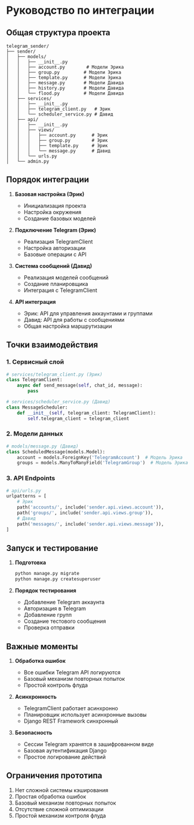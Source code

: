 # Руководство по интеграции

## Общая структура проекта

```
telegram_sender/
├── sender/
│   ├── models/
│   │   ├── __init__.py
│   │   ├── account.py        # Модели Эрика
│   │   ├── group.py         # Модели Эрика
│   │   ├── template.py      # Модели Эрика
│   │   ├── message.py       # Модели Давида
│   │   ├── history.py       # Модели Давида
│   │   └── flood.py         # Модели Давида
│   ├── services/
│   │   ├── __init__.py
│   │   ├── telegram_client.py   # Эрик
│   │   └── scheduler_service.py # Давид
│   ├── api/
│   │   ├── __init__.py
│   │   ├── views/
│   │   │   ├── account.py      # Эрик
│   │   │   ├── group.py        # Эрик
│   │   │   ├── template.py     # Эрик
│   │   │   └── message.py      # Давид
│   │   └── urls.py
│   └── admin.py
```

## Порядок интеграции

1. **Базовая настройка (Эрик)**
   - Инициализация проекта
   - Настройка окружения
   - Создание базовых моделей

2. **Подключение Telegram (Эрик)**
   - Реализация TelegramClient
   - Настройка авторизации
   - Базовые операции с API

3. **Система сообщений (Давид)**
   - Реализация моделей сообщений
   - Создание планировщика
   - Интеграция с TelegramClient

4. **API интеграция**
   - Эрик: API для управления аккаунтами и группами
   - Давид: API для работы с сообщениями
   - Общая настройка маршрутизации

## Точки взаимодействия

### 1. Сервисный слой
```python
# services/telegram_client.py (Эрик)
class TelegramClient:
    async def send_message(self, chat_id, message):
        pass

# services/scheduler_service.py (Давид)
class MessageScheduler:
    def __init__(self, telegram_client: TelegramClient):
        self.telegram_client = telegram_client
```

### 2. Модели данных
```python
# models/message.py (Давид)
class ScheduledMessage(models.Model):
    account = models.ForeignKey('TelegramAccount')  # Модель Эрика
    groups = models.ManyToManyField('TelegramGroup')  # Модель Эрика
```

### 3. API Endpoints
```python
# api/urls.py
urlpatterns = [
    # Эрик
    path('accounts/', include('sender.api.views.account')),
    path('groups/', include('sender.api.views.group')),
    # Давид
    path('messages/', include('sender.api.views.message')),
]
```

## Запуск и тестирование

1. **Подготовка**
   ```bash
   python manage.py migrate
   python manage.py createsuperuser
   ```

2. **Порядок тестирования**
   - Добавление Telegram аккаунта
   - Авторизация в Telegram
   - Добавление групп
   - Создание тестового сообщения
   - Проверка отправки

## Важные моменты

1. **Обработка ошибок**
   - Все ошибки Telegram API логируются
   - Базовый механизм повторных попыток
   - Простой контроль флуда

2. **Асинхронность**
   - TelegramClient работает асинхронно
   - Планировщик использует асинхронные вызовы
   - Django REST Framework синхронный

3. **Безопасность**
   - Сессии Telegram хранятся в зашифрованном виде
   - Базовая аутентификация Django
   - Простое логирование действий

## Ограничения прототипа

1. Нет сложной системы кэширования
2. Простая обработка ошибок
3. Базовый механизм повторных попыток
4. Отсутствие сложной оптимизации
5. Простой механизм контроля флуда 